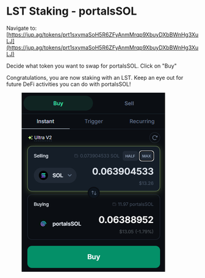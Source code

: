 # LST Staking - portalsSOL

Navigate to: [https://jup.ag/tokens/prt1sxymaSoH5R6ZFyAnmMrqp9XbuyDXbBWnHg3XuLJ](https://jup.ag/tokens/prt1sxymaSoH5R6ZFyAnmMrqp9XbuyDXbBWnHg3XuLJ)

Decide what token you want to swap for portalsSOL.  Click on "Buy"

Congratulations, you are now staking with an LST.  Keep an eye out for future DeFi activities you can do with portalsSOL!

<figure><img src=".gitbook/assets/image (1).png" alt=""><figcaption></figcaption></figure>
